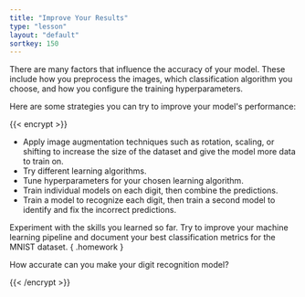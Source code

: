 ```yaml
---
title: "Improve Your Results"
type: "lesson"
layout: "default"
sortkey: 150
---
```


There are many factors that influence the accuracy of your model. These include how you preprocess the images, which classification algorithm you choose, and how you configure the training hyperparameters.

Here are some strategies you can try to improve your model's performance:

{{< encrypt >}}

- Apply image augmentation techniques such as rotation, scaling, or shifting to increase the size of the dataset and give the model more data to train on.
- Try different learning algorithms.
- Tune hyperparameters for your chosen learning algorithm.
- Train individual models on each digit, then combine the predictions.
- Train a model to recognize each digit, then train a second model to identify and fix the incorrect predictions.

Experiment with the skills you learned so far. Try to improve your machine learning pipeline and document your best classification metrics for the MNIST dataset.
{ .homework }

How accurate can you make your digit recognition model?

{{< /encrypt >}}
